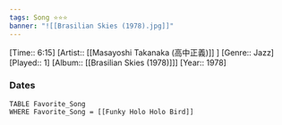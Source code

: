 ```yaml
---
tags: Song ⭐⭐⭐ 
banner: "![[Brasilian Skies (1978).jpg]]"
---
```

[Time:: 6:15]
[Artist:: [[Masayoshi Takanaka (高中正義)]] ]
[Genre:: Jazz]
[Played:: 1]
[Album:: [[Brasilian Skies (1978)]]]
[Year:: 1978]
### Dates
````dataview
TABLE Favorite_Song
WHERE Favorite_Song = [[Funky Holo Holo Bird]]
````